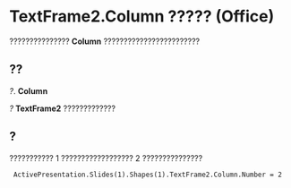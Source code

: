 
# TextFrame2.Column ????? (Office)

???????????????  **Column** ????????????????????????


## ??

 _?_. **Column**

 _?_ **TextFrame2** ?????????????


## ?

??????????? 1 ?????????????????? 2 ???????????????


```
 ActivePresentation.Slides(1).Shapes(1).TextFrame2.Column.Number = 2
```

